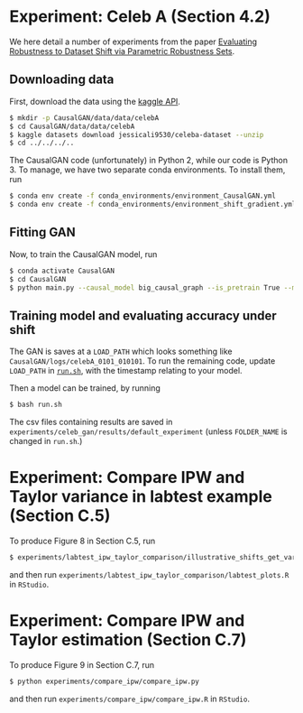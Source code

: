 # Experiment: Celeb A (Section 4.2)
We here detail a number of experiments from the paper [Evaluating Robustness to Dataset Shift
via Parametric Robustness Sets](). 

## Downloading data
First, download the data using the [kaggle API](https://github.com/Kaggle/kaggle-api). 
```bash
$ mkdir -p CausalGAN/data/data/celebA
$ cd CausalGAN/data/data/celebA
$ kaggle datasets download jessicali9530/celeba-dataset --unzip
$ cd ../../../..
```

The CausalGAN code (unfortunately) in Python 2, while our code is Python 3. To manage, we have two separate conda environments. To install them, run
```bash
$ conda env create -f conda_environments/environment_CausalGAN.yml
$ conda env create -f conda_environments/environment_shift_gradient.yml
```

## Fitting GAN
Now, to train the CausalGAN model, run
```bash
$ conda activate CausalGAN
$ cd CausalGAN
$ python main.py --causal_model big_causal_graph --is_pretrain True --model_type began --is_train True --num_iter 250000
```


## Training model and evaluating accuracy under shift
The GAN is saves at a `LOAD_PATH` which looks something like `CausalGAN/logs/celebA_0101_010101`. To run the remaining code, update `LOAD_PATH` in [`run.sh`](some_bash_scripts/run.sh), with the timestamp relating to your model. 

Then a model can be trained, by running
```bash
$ bash run.sh
```
The csv files containing results are saved in `experiments/celeb_gan/results/default_experiment` (unless `FOLDER_NAME` is changed in `run.sh`.)


# Experiment: Compare IPW and Taylor variance in labtest example (Section C.5)
To produce Figure 8 in Section C.5, run
```bash
$ experiments/labtest_ipw_taylor_comparison/illustrative_shifts_get_variance.py
```
and then run `experiments/labtest_ipw_taylor_comparison/labtest_plots.R` in `RStudio`. 


# Experiment: Compare IPW and Taylor estimation (Section C.7)
To produce Figure 9 in Section C.7, run
```bash
$ python experiments/compare_ipw/compare_ipw.py
```
and then run `experiments/compare_ipw/compare_ipw.R` in `RStudio`. 